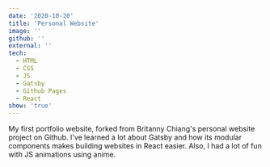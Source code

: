 ```yaml
---
date: '2020-10-20'
title: 'Personal Website'
image: ''
github: ''
external: ''
tech:
  - HTML
  - CSS
  - JS
  - Gatsby
  - Github Pages
  - React
show: 'true'
---
```


My first portfolio website, forked from Britanny Chiang's personal website project on Github. I've learned a lot about Gatsby and how its modular components makes building websites in React easier. Also, I had a lot of fun with JS animations using anime.
